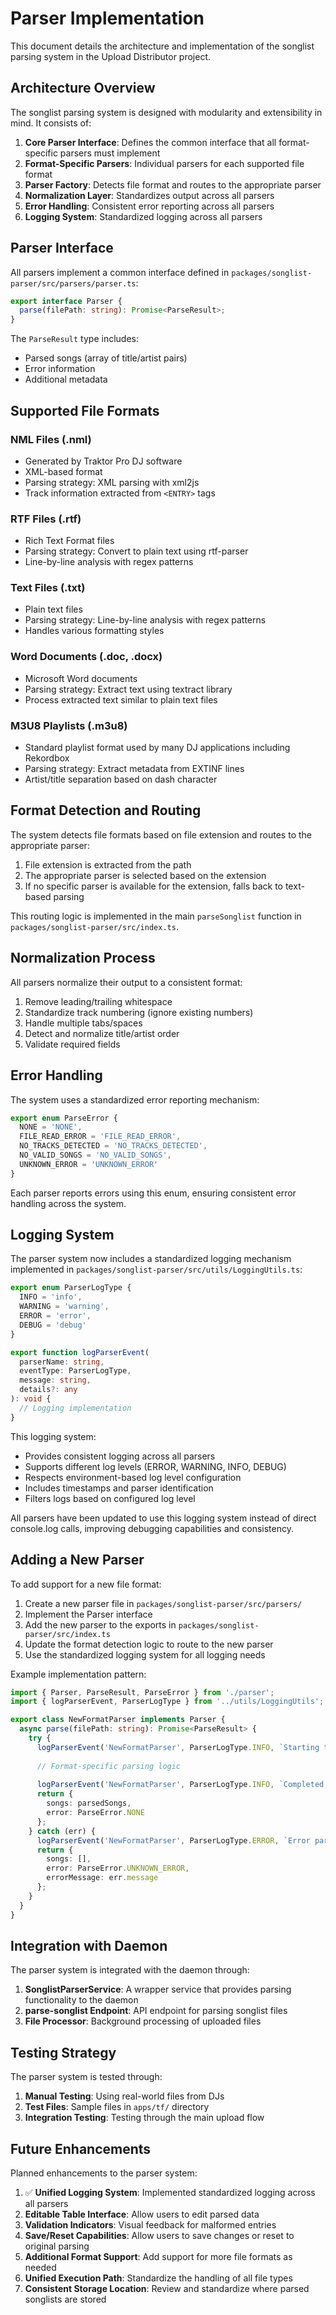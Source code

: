 # Parser Implementation

This document details the architecture and implementation of the songlist parsing system in the Upload Distributor project.

## Architecture Overview

The songlist parsing system is designed with modularity and extensibility in mind. It consists of:

1. **Core Parser Interface**: Defines the common interface that all format-specific parsers must implement
2. **Format-Specific Parsers**: Individual parsers for each supported file format
3. **Parser Factory**: Detects file format and routes to the appropriate parser
4. **Normalization Layer**: Standardizes output across all parsers
5. **Error Handling**: Consistent error reporting across all parsers
6. **Logging System**: Standardized logging across all parsers

## Parser Interface

All parsers implement a common interface defined in `packages/songlist-parser/src/parsers/parser.ts`:

```typescript
export interface Parser {
  parse(filePath: string): Promise<ParseResult>;
}
```

The `ParseResult` type includes:
- Parsed songs (array of title/artist pairs)
- Error information
- Additional metadata

## Supported File Formats

### NML Files (.nml)
- Generated by Traktor Pro DJ software
- XML-based format
- Parsing strategy: XML parsing with xml2js
- Track information extracted from `<ENTRY>` tags

### RTF Files (.rtf)
- Rich Text Format files
- Parsing strategy: Convert to plain text using rtf-parser
- Line-by-line analysis with regex patterns

### Text Files (.txt)
- Plain text files
- Parsing strategy: Line-by-line analysis with regex patterns
- Handles various formatting styles

### Word Documents (.doc, .docx)
- Microsoft Word documents
- Parsing strategy: Extract text using textract library
- Process extracted text similar to plain text files

### M3U8 Playlists (.m3u8)
- Standard playlist format used by many DJ applications including Rekordbox
- Parsing strategy: Extract metadata from EXTINF lines
- Artist/title separation based on dash character

## Format Detection and Routing

The system detects file formats based on file extension and routes to the appropriate parser:

1. File extension is extracted from the path
2. The appropriate parser is selected based on the extension
3. If no specific parser is available for the extension, falls back to text-based parsing

This routing logic is implemented in the main `parseSonglist` function in `packages/songlist-parser/src/index.ts`.

## Normalization Process

All parsers normalize their output to a consistent format:

1. Remove leading/trailing whitespace
2. Standardize track numbering (ignore existing numbers)
3. Handle multiple tabs/spaces
4. Detect and normalize title/artist order
5. Validate required fields

## Error Handling

The system uses a standardized error reporting mechanism:

```typescript
export enum ParseError {
  NONE = 'NONE',
  FILE_READ_ERROR = 'FILE_READ_ERROR',
  NO_TRACKS_DETECTED = 'NO_TRACKS_DETECTED',
  NO_VALID_SONGS = 'NO_VALID_SONGS',
  UNKNOWN_ERROR = 'UNKNOWN_ERROR'
}
```

Each parser reports errors using this enum, ensuring consistent error handling across the system.

## Logging System

The parser system now includes a standardized logging mechanism implemented in `packages/songlist-parser/src/utils/LoggingUtils.ts`:

```typescript
export enum ParserLogType {
  INFO = 'info',
  WARNING = 'warning',
  ERROR = 'error',
  DEBUG = 'debug'
}

export function logParserEvent(
  parserName: string,
  eventType: ParserLogType,
  message: string,
  details?: any
): void {
  // Logging implementation
}
```

This logging system:
- Provides consistent logging across all parsers
- Supports different log levels (ERROR, WARNING, INFO, DEBUG)
- Respects environment-based log level configuration
- Includes timestamps and parser identification
- Filters logs based on configured log level

All parsers have been updated to use this logging system instead of direct console.log calls, improving debugging capabilities and consistency.

## Adding a New Parser

To add support for a new file format:

1. Create a new parser file in `packages/songlist-parser/src/parsers/`
2. Implement the Parser interface
3. Add the new parser to the exports in `packages/songlist-parser/src/index.ts`
4. Update the format detection logic to route to the new parser
5. Use the standardized logging system for all logging needs

Example implementation pattern:

```typescript
import { Parser, ParseResult, ParseError } from './parser';
import { logParserEvent, ParserLogType } from '../utils/LoggingUtils';

export class NewFormatParser implements Parser {
  async parse(filePath: string): Promise<ParseResult> {
    try {
      logParserEvent('NewFormatParser', ParserLogType.INFO, `Starting to parse file: ${path.basename(filePath)}`);
      
      // Format-specific parsing logic
      
      logParserEvent('NewFormatParser', ParserLogType.INFO, `Completed parsing, found ${parsedSongs.length} songs`);
      return {
        songs: parsedSongs,
        error: ParseError.NONE
      };
    } catch (err) {
      logParserEvent('NewFormatParser', ParserLogType.ERROR, `Error parsing file: ${err}`);
      return {
        songs: [],
        error: ParseError.UNKNOWN_ERROR,
        errorMessage: err.message
      };
    }
  }
}
```

## Integration with Daemon

The parser system is integrated with the daemon through:

1. **SonglistParserService**: A wrapper service that provides parsing functionality to the daemon
2. **parse-songlist Endpoint**: API endpoint for parsing songlist files
3. **File Processor**: Background processing of uploaded files

## Testing Strategy

The parser system is tested through:

1. **Manual Testing**: Using real-world files from DJs
2. **Test Files**: Sample files in `apps/tf/` directory
3. **Integration Testing**: Testing through the main upload flow

## Future Enhancements

Planned enhancements to the parser system:

1. ✅ **Unified Logging System**: Implemented standardized logging across all parsers
2. **Editable Table Interface**: Allow users to edit parsed data
3. **Validation Indicators**: Visual feedback for malformed entries
4. **Save/Reset Capabilities**: Allow users to save changes or reset to original parsing
5. **Additional Format Support**: Add support for more file formats as needed
6. **Unified Execution Path**: Standardize the handling of all file types
7. **Consistent Storage Location**: Review and standardize where parsed songlists are stored
